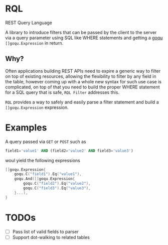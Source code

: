 # RQL
REST Query Language

A library to introduce filters that can be passed by the client to the server via a query parameter using SQL like WHERE
statements and getting a [goqu](http://doug-martin.github.io/goqu/) `[]goqu.Expression` in return.

## Why?

Often applications building REST APIs need to expire a generic way to filter on top of existing resources, allowing the flexibility to filter by any field in the table, however coming up with a whole new syntax for such use case is complicated, on top of that you need to build the proper WHERE statement for a SQL query that is safe, `RQL Filter` addresses this.

`RQL` provides a way to safely and easily parse a filter statement and build a  `[]goqu.Expression` expression.

# Examples

A query passed via `GET` or `POST` such as 

```sql
field1='value1' AND (field2='value2' AND field3='value3')
```

woul yield the following expressions
```go
[]goqu.Expression{
    goqu.C("field1").Eq("value1"),
    goqu.And([]goqu.Expression{
        goqu.C("field2").Eq("value2"),
        goqu.C("field3").Eq("value3"),
    }...),
}
```
# TODOs

- [ ] Pass list of valid fields to parser
- [ ] Support dot-walking to related tables